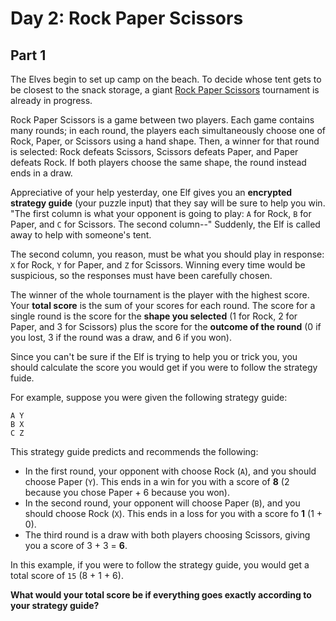 # Day 2: Rock Paper Scissors

## Part 1

The Elves begin to set up camp on the beach. To decide whose tent gets to 
be closest to the snack storage, a giant [Rock Paper Scissors](https://en.wikipedia.org/wiki/Rock_paper_scissors) tournament is
already in progress.

Rock Paper Scissors is a game between two players. Each game contains many
rounds; in each round, the players each simultaneously choose one of Rock,
Paper, or Scissors using a hand shape. Then, a winner for that round is
selected: Rock defeats Scissors, Scissors defeats Paper, and Paper defeats 
Rock. If both players choose the same shape, the round instead ends in a 
draw.

Appreciative of your help yesterday, one Elf gives you an __encrypted
strategy guide__ (your puzzle input) that they say will be sure to help you
win. "The first column is what your opponent is going to play: `A` for Rock,
`B` for Paper, and `C` for Scissors. The second column--" Suddenly, the Elf is
called away to help with someone's tent.

The second column, you reason, must be what you should play in response: `X` 
for Rock, `Y` for Paper, and `Z` for Scissors. Winning every time would be 
suspicious, so the responses must have been carefully chosen.

The winner of the whole tournament is the player with the highest score.
Your __total score__ is the sum of your scores for each round. The score for a
single round is the score for the __shape you selected__ (1 for Rock, 2 for 
Paper, and 3 for Scissors) plus the score for the __outcome of the round__ (0
if you lost, 3 if the round was a draw, and 6 if you won).

Since you can't be sure if the Elf is trying to help you or trick you, you 
should calculate the score you would get if you were to follow the strategy
fuide.

For example, suppose you were given the following strategy guide:

```
A Y
B X
C Z
```

This strategy guide predicts and recommends the following:
- In the first round, your opponent with choose Rock (`A`), and you should 
choose Paper (`Y`). This ends in a win for you with a score of __8__ (2
because you chose Paper + 6 because you won).
- In the second round, your opponent will choose Paper (`B`), and you
should choose Rock (`X`). This ends in a loss for you with a score fo __1__
(1 + 0).
- The third round is a draw with both players choosing Scissors, giving
you a score of 3 + 3 = __6__.

In this example, if you were to follow the strategy guide, you would get a 
total score of `15` (8 + 1 + 6).

__What would your total score be if everything goes exactly according to your
strategy guide?__
